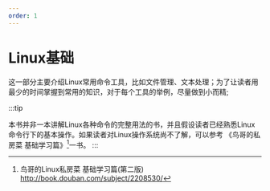 ```yaml
---
order: 1
---
```

# Linux基础  

这一部分主要介绍Linux常用命令工具，比如文件管理、文本处理；为了让读者用最少的时间掌握到常用的知识，对于每个工具的举例，尽量做到小而精;

:::tip

本书并非一本讲解Linux各种命令的完整用法的书，并且假设读者已经熟悉Linux命令行下的基本操作。如果读者对Linux操作系统尚不了解，可以参考
《鸟哥的私房菜 基础学习篇》[^1]一书。
:::

[^1]: 鸟哥的Linux私房菜 基础学习篇(第二版)
    <http://book.douban.com/subject/2208530/>
